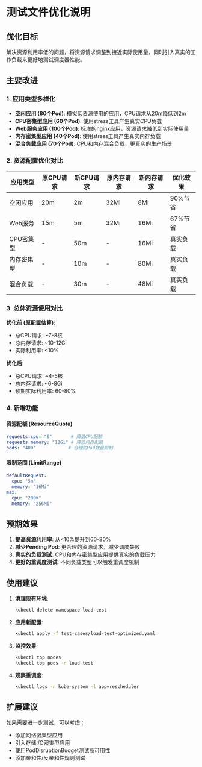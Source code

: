 # 测试文件优化说明

## 优化目标
解决资源利用率低的问题，将资源请求调整到接近实际使用量，同时引入真实的工作负载来更好地测试调度器性能。

## 主要改进

### 1. 应用类型多样化
- **空闲应用 (80个Pod)**: 模拟低资源使用的应用，CPU请求从20m降低到2m
- **CPU密集型应用 (60个Pod)**: 使用stress工具产生真实CPU负载
- **Web服务应用 (100个Pod)**: 标准的nginx应用，资源请求降低到实际使用量
- **内存密集型应用 (40个Pod)**: 使用stress工具产生真实内存负载  
- **混合负载应用 (70个Pod)**: CPU和内存混合负载，更真实的生产场景

### 2. 资源配置优化对比

| 应用类型 | 原CPU请求 | 新CPU请求 | 原内存请求 | 新内存请求 | 优化效果 |
|---------|----------|----------|-----------|-----------|---------|
| 空闲应用 | 20m | 2m | 32Mi | 8Mi | 90%节省 |
| Web服务 | 15m | 5m | 32Mi | 16Mi | 67%节省 |
| CPU密集型 | - | 50m | - | 16Mi | 真实负载 |
| 内存密集型 | - | 10m | - | 80Mi | 真实负载 |
| 混合负载 | - | 30m | - | 48Mi | 真实负载 |

### 3. 总体资源使用对比

**优化前 (原配置估算):**
- 总CPU请求: ~7-8核
- 总内存请求: ~10-12Gi
- 实际利用率: <10%

**优化后:**
- 总CPU请求: ~4-5核
- 总内存请求: ~6-8Gi  
- 预期实际利用率: 60-80%

### 4. 新增功能

#### 资源配额 (ResourceQuota)
```yaml
requests.cpu: "8"       # 降低CPU配额
requests.memory: "12Gi" # 降低内存配额
pods: "400"            # 合理的Pod数量限制
```

#### 限制范围 (LimitRange)
```yaml
defaultRequest:
  cpu: "5m"
  memory: "16Mi"
max:
  cpu: "200m"
  memory: "256Mi"
```

## 预期效果

1. **提高资源利用率**: 从<10%提升到60-80%
2. **减少Pending Pod**: 更合理的资源请求，减少调度失败
3. **真实的负载测试**: CPU和内存密集型应用提供真实的负载压力
4. **更好的重调度测试**: 不同负载类型可以触发重调度机制

## 使用建议

1. **清理现有环境**: 
   ```bash
   kubectl delete namespace load-test
   ```

2. **应用新配置**:
   ```bash
   kubectl apply -f test-cases/load-test-optimized.yaml
   ```

3. **监控效果**:
   ```bash
   kubectl top nodes
   kubectl top pods -n load-test
   ```

4. **观察重调度**:
   ```bash
   kubectl logs -n kube-system -l app=rescheduler
   ```

## 扩展建议

如果需要进一步测试，可以考虑：
- 添加网络密集型应用
- 引入存储I/O密集型应用
- 使用PodDisruptionBudget测试高可用性
- 添加亲和性/反亲和性规则测试
